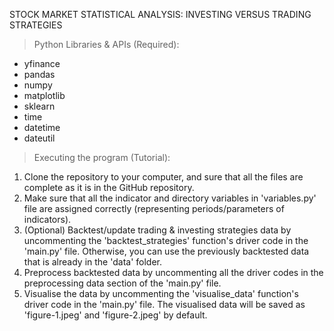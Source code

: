 STOCK MARKET STATISTICAL ANALYSIS: INVESTING VERSUS TRADING STRATEGIES

> Python Libraries & APIs (Required):
- yfinance
- pandas
- numpy
- matplotlib
- sklearn
- time
- datetime
- dateutil

> Executing the program (Tutorial):
1. Clone the repository to your computer, and sure that all the files are complete as it
is in the GitHub repository.
2. Make sure that all the indicator and directory variables in 'variables.py' file are 
assigned correctly (representing periods/parameters of indicators).
3. (Optional) Backtest/update trading & investing strategies data by uncommenting the 
'backtest_strategies' function's driver code in the 'main.py' file. Otherwise, you can 
use the previously backtested data that is already in the 'data' folder.
4. Preprocess backtested data by uncommenting all the driver codes in the preprocessing
data section of the 'main.py' file.
5. Visualise the data by uncommenting the 'visualise_data' function's driver code in the 
'main.py' file. The visualised data will be saved as 'figure-1.jpeg' and 'figure-2.jpeg'
by default.



